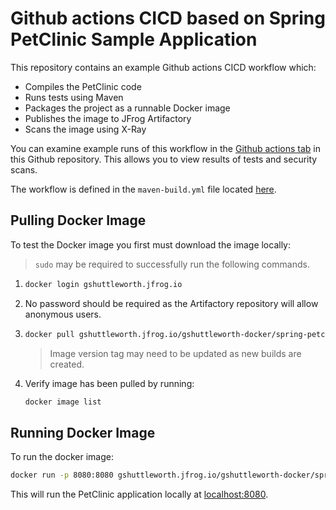 # Github actions CICD based on Spring PetClinic Sample Application
This repository contains an example Github actions CICD workflow which:

- Compiles the PetClinic code
- Runs tests using Maven
- Packages the project as a runnable Docker image
- Publishes the image to JFrog Artifactory
- Scans the image using X-Ray

You can examine example runs of this workflow in the [Github actions tab](https://github.com/GShuttleworth/spring-petclinic-cicd/actions) in this Github repository. This allows you to view results of tests and security scans.

The workflow is defined in the `maven-build.yml` file located [here](https://github.com/GShuttleworth/spring-petclinic-cicd/blob/main/.github/workflows/maven-build.yml).

## Pulling Docker Image
To test the Docker image you first must download the image locally: 

> `sudo` may be required to successfully run the following commands.
1.  ```bash
    docker login gshuttleworth.jfrog.io
    ```
2. No password should be required as the Artifactory repository will allow anonymous users.

3.  ```bash
    docker pull gshuttleworth.jfrog.io/gshuttleworth-docker/spring-petclinic-cicd-image:11
    ```
    > Image version tag may need to be updated as new builds are created. 

4. Verify image has been pulled by running:
    ```bash
    docker image list
    ```
## Running Docker Image
To run the docker image:
```bash
docker run -p 8080:8080 gshuttleworth.jfrog.io/gshuttleworth-docker/spring-petclinic-cicd-image:11
```
This will run the PetClinic application locally at [localhost:8080](http://localhost:8080).
